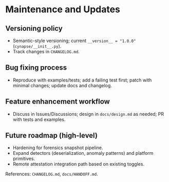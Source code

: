 # Maintenance and Updates

## Versioning policy
- Semantic-style versioning; current `__version__ = "1.0.0"` (`cynapse/__init__.py`).
- Track changes in `CHANGELOG.md`.

## Bug fixing process
- Reproduce with examples/tests; add a failing test first; patch with minimal changes; update docs and changelog.

## Feature enhancement workflow
- Discuss in Issues/Discussions; design in `docs/design.md` as needed; PR with tests and examples.

## Future roadmap (high-level)
- Hardening for forensics snapshot pipeline.
- Expand detectors (deserialization, anomaly patterns) and platform primitives.
- Remote attestation integration path based on existing toggles.

References: `CHANGELOG.md`, `docs/HANDOFF.md`.
